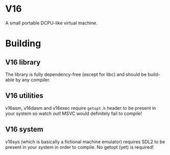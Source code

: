 # V16
A small portable DCPU-like virtual machine. 

# Building
## V16 library
The library is fully dependency-free (except for libc) and should be build-able by any compiler.

## V16 utilities
v16asm, v16dasm and v16exec require `getopt.h` header to be present in your system so watch out! MSVC would definitely fail to compile!

## V16 system
v16sys (which is basically a fictional machine emulator) requires SDL2 to be present in your system in order to compile. No getopt (yet) is required!

